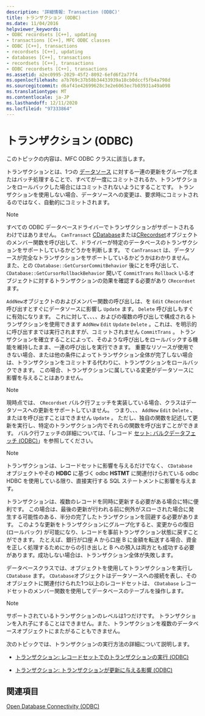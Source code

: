 ```yaml
---
description: '詳細情報: Transaction (ODBC)'
title: トランザクション (ODBC)
ms.date: 11/04/2016
helpviewer_keywords:
- ODBC recordsets [C++], updating
- transactions [C++], MFC ODBC classes
- ODBC [C++], transactions
- recordsets [C++], updating
- databases [C++], transactions
- recordsets [C++], transactions
- ODBC recordsets [C++], transactions
ms.assetid: a2ec0995-2029-45f2-8092-6efd6f2a77f4
ms.openlocfilehash: a7b769c37b58b34433939a18cb0dccf5fb4a798d
ms.sourcegitcommit: d6af41e42699628c3e2e6063ec7b03931a49a098
ms.translationtype: MT
ms.contentlocale: ja-JP
ms.lasthandoff: 12/11/2020
ms.locfileid: "97333864"
---
```

# <a name="transaction-odbc"></a>トランザクション (ODBC)

このトピックの内容は、MFC ODBC クラスに該当します。

トランザクションとは、1つの [データソース](../../data/odbc/data-source-odbc.md) に対する一連の更新をグループ化またはバッチ処理することで、すべてが一度にコミットされるか、トランザクションをロールバックした場合にはコミットされないようにすることです。 トランザクションを使用しない場合、データソースへの変更は、要求時にコミットされるのではなく、自動的にコミットされます。

> [!NOTE]
> すべての ODBC データベースドライバーでトランザクションがサポートされるわけではありません。 `CanTransact` [CDatabase](../../mfc/reference/cdatabase-class.md)または[CRecordset](../../mfc/reference/crecordset-class.md)オブジェクトのメンバー関数を呼び出して、ドライバーが特定のデータベースのトランザクションをサポートしているかどうかを判断します。 で `CanTransact` は、データソースが完全なトランザクションをサポートしているかどうかはわかりません。 また、との `CDatabase::GetCursorCommitBehavior` 後にとを呼び出して、 `CDatabase::GetCursorRollbackBehavior` 開いて `CommitTrans` `Rollback` いるオブジェクトに対するトランザクションの効果を確認する必要があり `CRecordset` ます。

`AddNew`オブジェクトのおよびメンバー関数の呼び出しは、を `Edit` `CRecordset` 呼び出すとすぐにデータソースに影響し `Update` ます。 `Delete` 呼び出しもすぐに有効になります。 これに対して、、、、およびの複数の呼び出しで構成されるトランザクションを使用できます `AddNew` `Edit` `Update` `Delete` 。これは、を明示的に呼び出すまでは実行されますが、コミットされません `CommitTrans` 。 トランザクションを確立することによって、そのような呼び出しをロールバックする機能を維持したまま、一連の呼び出しを実行できます。 重要なリソースが使用できない場合、または他の条件によってトランザクション全体が完了しない場合は、トランザクションをコミットする代わりに、トランザクションをロールバックできます。 この場合、トランザクションに属している変更がデータソースに影響を与えることはありません。

> [!NOTE]
> 現時点では、 `CRecordset` バルク行フェッチを実装している場合、クラスはデータソースへの更新をサポートしていません。 つまり、、、 `AddNew` `Edit` `Delete` 、またはを呼び出すことはできません `Update` 。 ただし、独自の関数を記述して更新を実行し、特定のトランザクション内でそれらの関数を呼び出すことができます。 バルク行フェッチの詳細については、「レコード [セット: バルクデータフェッチ (ODBC)](../../data/odbc/recordset-fetching-records-in-bulk-odbc.md)」を参照してください。

> [!NOTE]
> トランザクションは、レコードセットに影響を与えるだけでなく、  `CDatabase` オブジェクトやその **HDBC** に基づく odbc **HSTMT** に関連付けられている odbc HDBC を使用している限り、直接実行する SQL ステートメントに影響を与えます。

トランザクションは、複数のレコードを同時に更新する必要がある場合に特に便利です。 この場合は、最後の更新が行われる前に例外がスローされた場合に発生する可能性のある、半分の完了したトランザクションを回避する必要があります。 このような更新をトランザクションにグループ化すると、変更からの復旧 (ロールバック) が可能になり、レコードを事前トランザクション状態に戻すことができます。 たとえば、銀行が口座 A から口座 B に金額を転送する場合、資金を正しく処理するためにからの引き出しと B への預入は両方とも成功する必要があります。成功しない場合は、トランザクション全体が失敗します。

データベースクラスでは、オブジェクトを使用してトランザクションを実行し `CDatabase` ます。 `CDatabase`オブジェクトはデータソースへの接続を表し、そのオブジェクトに関連付けられた1つ以上のレコードセットは、 `CDatabase` レコードセットのメンバー関数を使用してデータベースのテーブルを操作します。

> [!NOTE]
> サポートされているトランザクションのレベルは1つだけです。 トランザクションを入れ子にすることはできません。また、トランザクションを複数のデータベースオブジェクトにまたがることもできません。

次のトピックでは、トランザクションの実行方法の詳細について説明します。

- [トランザクション: レコードセットでのトランザクションの実行 (ODBC)](../../data/odbc/transaction-performing-a-transaction-in-a-recordset-odbc.md)

- [トランザクション: トランザクションが更新に与える影響 (ODBC)](../../data/odbc/transaction-how-transactions-affect-updates-odbc.md)

## <a name="see-also"></a>関連項目

[Open Database Connectivity (ODBC)](../../data/odbc/open-database-connectivity-odbc.md)
